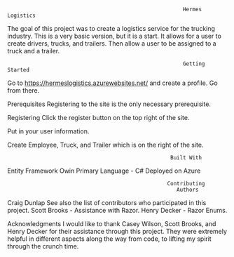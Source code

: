                                                             Hermes Logistics
                                                            
The goal of this project was to create a logistics service for the trucking industry. This is a very basic version, but it is a start. It allows for a user to create drivers, trucks, and trailers. Then allow a user to be assigned to a truck and a trailer.

                                                            Getting Started
Go to https://hermeslogistics.azurewebsites.net/ and create a profile. Go from there.

Prerequisites
Registering to the site is the only necessary prerequisite.

Registering
Click the register button on the top right of the site.

Put in your user information.

Create Employee, Truck, and Trailer which is on the right of the site.

                                                        Built With
Entity Framework 
Owin
Primary Language - C#
Deployed on Azure

                                                       Contributing
                                                          Authors
Craig Dunlap
See also the list of contributors who participated in this project.
Scott Brooks - Assistance with Razor.
Henry Decker - Razor Enums.

Acknowledgments
I would like to thank Casey Wilson, Scott Brooks, and Henry Decker for their assistance through this project. They were extremely helpful in different aspects along the way from code, to lifting my spirit through the crunch time.
